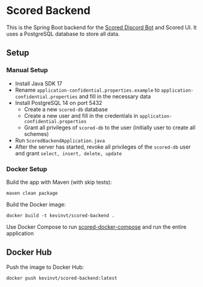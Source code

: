 # Scored Backend

This is the Spring Boot backend for the [Scored Discord Bot](https://github.com/KevinVanthuyne/discord-competition-bot)
and Scored UI. It uses a PostgreSQL database to store all data.

## Setup

### Manual Setup

- Install Java SDK 17
- Rename `application-confidential.properties.example` to `application-confidential.properties` and fill in the necessary data
- Install PostgreSQL 14 on port 5432
    - Create a new `scored-db` database
    - Create a new user and fill in the credentials in `application-confidential.properties`
    - Grant all privileges of `scored-db` to the user (initially user to create all schemes)
- Run `ScoredBackendApplication.java`
- After the server has started, revoke all privileges of the `scored-db` user and grant `select, insert, delete, update`

### Docker Setup

Build the app with Maven (with skip tests):
```
maven clean package
```
Build the Docker image:
```
docker build -t kevinvt/scored-backend .
```
Use Docker Compose to run [scored-docker-compose](https://github.com/KevinVanthuyne/scored-docker-compose) and run the entire application

## Docker Hub

Push the image to Docker Hub:
```
docker push kevinvt/scored-backend:latest
```
